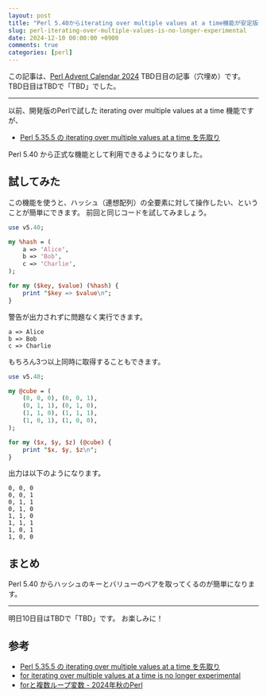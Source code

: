 ```yaml
---
layout: post
title: "Perl 5.40からiterating over multiple values at a time機能が安定版になりました"
slug: perl-iterating-over-multiple-values-is-no-longer-experimental
date: 2024-12-10 00:00:00 +0900
comments: true
categories: [perl]
---
```


この記事は、[Perl Advent Calendar 2024](https://qiita.com/advent-calendar/2024/perl) TBD日目の記事（穴埋め）です。
TBD日目はTBDで「TBD」でした。

-----

以前、開発版のPerlで試した iterating over multiple values at a time 機能ですが、

- [Perl 5.35.5 の iterating over multiple values at a time を先取り](https://shogo82148.github.io/blog/2021/12/11/perl-iterating-over-multiple-values/)

Perl 5.40 から正式な機能として利用できるようになりました。

## 試してみた

この機能を使うと、ハッシュ（連想配列）の全要素に対して操作したい、ということが簡単にできます。
前回と同じコードを試してみましょう。

```perl
use v5.40;

my %hash = (
    a => 'Alice',
    b => 'Bob',
    c => 'Charlie',
);

for my ($key, $value) (%hash) {
    print "$key => $value\n";
}
```

警告が出力されずに問題なく実行できます。

```plain
a => Alice
b => Bob
c => Charlie
```

もちろん3つ以上同時に取得することもできます。

```perl
use v5.40;

my @cube = (
    (0, 0, 0), (0, 0, 1),
    (0, 1, 1), (0, 1, 0),
    (1, 1, 0), (1, 1, 1),
    (1, 0, 1), (1, 0, 0),
);

for my ($x, $y, $z) (@cube) {
    print "$x, $y, $z\n";
}
```

出力は以下のようになります。

```plain
0, 0, 0
0, 0, 1
0, 1, 1
0, 1, 0
1, 1, 0
1, 1, 1
1, 0, 1
1, 0, 0
```

## まとめ

Perl 5.40 からハッシュのキーとバリューのペアを取ってくるのが簡単になります。

-----

明日10日目はTBDで「TBD」です。 お楽しみに！

## 参考

- [Perl 5.35.5 の iterating over multiple values at a time を先取り](https://shogo82148.github.io/blog/2021/12/11/perl-iterating-over-multiple-values/)
- [for iterating over multiple values at a time is no longer experimental](https://metacpan.org/release/HAARG/perl-5.40.0/view/pod/perldelta.pod#for-iterating-over-multiple-values-at-a-time-is-no-longer-experimental)
- [forと複数ループ変数 - 2024年秋のPerl](https://speakerdeck.com/charsbar/2024nian-qiu-noperl?slide=30)
